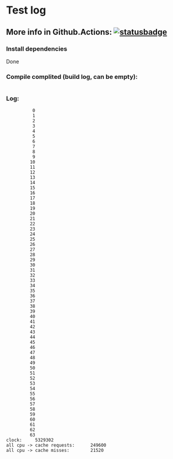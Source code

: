 # Test log

## More info in Github.Actions: [![statusbadge](../../actions/workflows/buildtest.yml/badge.svg?branch=main&event=pull_request)](../../actions/workflows/buildtest.yml)

### Install dependencies           
Done
            
### Compile complited (build log, can be empty):
```

```

### Log:
```
          0
          1
          2
          3
          4
          5
          6
          7
          8
          9
         10
         11
         12
         13
         14
         15
         16
         17
         18
         19
         20
         21
         22
         23
         24
         25
         26
         27
         28
         29
         30
         31
         32
         33
         34
         35
         36
         37
         38
         39
         40
         41
         42
         43
         44
         45
         46
         47
         48
         49
         50
         51
         52
         53
         54
         55
         56
         57
         58
         59
         60
         61
         62
         63
clock:     5329302
all cpu -> cache requests:      249600
all cpu -> cache misses:        21520
```